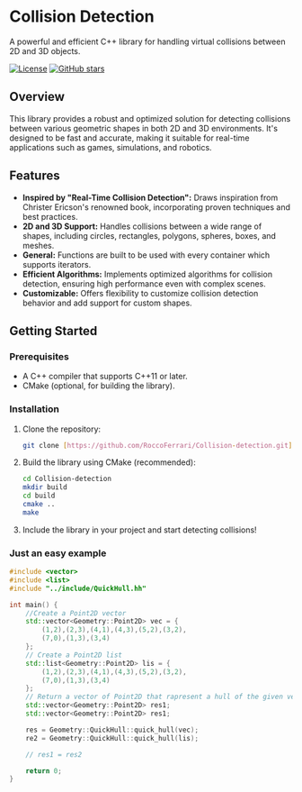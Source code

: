 # Collision Detection

A powerful and efficient C++ library for handling virtual collisions between 2D and 3D objects.

[![License](https://img.shields.io/badge/license-MIT-blue.svg)](LICENSE)
[![GitHub stars](https://img.shields.io/github/stars/yourusername/collision-detection.svg)](https://github.com/yourusername/collision-detection/stargazers)

## Overview

This library provides a robust and optimized solution for detecting collisions between various geometric shapes in both 2D and 3D environments. It's designed to be fast and accurate, making it suitable for real-time applications such as games, simulations, and robotics.

## Features

* **Inspired by "Real-Time Collision Detection":** Draws inspiration from Christer Ericson's renowned book, incorporating proven techniques and best practices.
* **2D and 3D Support:** Handles collisions between a wide range of shapes, including circles, rectangles, polygons, spheres, boxes, and meshes.
* **General:** Functions are built to be used with every container which supports iterators.
* **Efficient Algorithms:** Implements optimized algorithms for collision detection, ensuring high performance even with complex scenes.
* **Customizable:** Offers flexibility to customize collision detection behavior and add support for custom shapes.

## Getting Started

### Prerequisites

* A C++ compiler that supports C++11 or later.
* CMake (optional, for building the library).

### Installation

1.  Clone the repository:

    ```bash
    git clone [https://github.com/RoccoFerrari/Collision-detection.git]
    ```

2.  Build the library using CMake (recommended):

    ```bash
    cd Collision-detection
    mkdir build
    cd build
    cmake ..
    make
    ```

3.  Include the library in your project and start detecting collisions!

### Just an easy example

```c++
#include <vector>
#include <list>
#include "../include/QuickHull.hh"

int main() {
    //Create a Point2D vector
    std::vector<Geometry::Point2D> vec = {
        (1,2),(2,3),(4,1),(4,3),(5,2),(3,2),
        (7,0),(1,3),(3,4)
    };
    // Create a Point2D list
    std::list<Geometry::Point2D> lis = {
        (1,2),(2,3),(4,1),(4,3),(5,2),(3,2),
        (7,0),(1,3),(3,4)
    };
    // Return a vector of Point2D that rapresent a hull of the given vector of Point2D
    std::vector<Geometry::Point2D> res1;
    std::vector<Geometry::Point2D> res1;

    res = Geometry::QuickHull::quick_hull(vec);
    re2 = Geometry::QuickHull::quick_hull(lis);

    // res1 = res2

    return 0;
}
